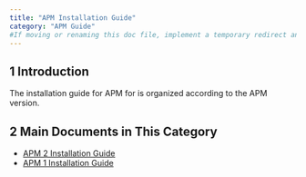 ```yaml
---
title: "APM Installation Guide"
category: "APM Guide"
#If moving or renaming this doc file, implement a temporary redirect and let the respective team know they should update the URL in the product. See Mapping to Products for more details.
---
```


## 1 Introduction

The installation guide for APM for is organized according to the APM version.

## 2 Main Documents in This Category

* [APM 2 Installation Guide](ig2)
* [APM 1 Installation Guide](ig1)
